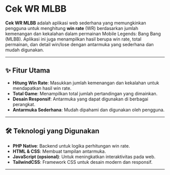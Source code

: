 # Cek WR MLBB

**Cek WR MLBB** adalah aplikasi web sederhana yang memungkinkan pengguna untuk menghitung **win rate** (WR) berdasarkan jumlah kemenangan dan kekalahan dalam permainan Mobile Legends: Bang Bang (MLBB). Aplikasi ini juga menampilkan hasil berupa win rate, total permainan, dan detail win/lose dengan antarmuka yang sederhana dan mudah digunakan.

---

## ✨ Fitur Utama
- **Hitung Win Rate**: Masukkan jumlah kemenangan dan kekalahan untuk mendapatkan hasil win rate.
- **Total Game**: Menampilkan total jumlah pertandingan yang dimainkan.
- **Desain Responsif**: Antarmuka yang dapat digunakan di berbagai perangkat.
- **Antarmuka Sederhana**: Mudah dipahami dan digunakan oleh pengguna.

---

## 🛠️ Teknologi yang Digunakan
- **PHP Native**: Backend untuk logika perhitungan win rate.
- **HTML & CSS**: Membuat tampilan antarmuka.
- **JavaScript (opsional)**: Untuk meningkatkan interaktivitas pada web.
- **TailwindCSS**: Framework CSS untuk desain modern dan responsif.

---
